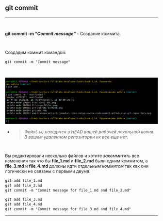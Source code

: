 ## git commit
---
<br>

**git commit -m *"Commit message"*** - Создание коммита.

<br>

Создадим коммит командой:

```bash=
git commit -m "Commit message"
```
<br>

![git commit](git.commit.PNG)
- > _Файл(-ы) находятся в *HEAD* вашей рабочей локальной копии. В вашем удаленном репозитории их все еще нет_.

<br>

Вы редактировали несколько файлов и хотите *закоммитить* все изменения так что бы **file_1.md** и **file_2.md** были одним коммитом, a **file_3.md** и **file_4.md** должны идти отдельным *коммитом* так как они логически не связаны с первыми двумя.
```bash=
git add file_1.md
git add file_2.md
git commit -m "Commit message for file_1.md and file_2.md"
```
```bash=
git add file_3.md
git add file_4.md
git commit -m "Commit message for file_3.md and file_4.md"
```
---